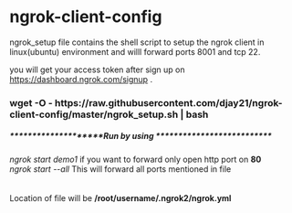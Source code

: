 # ngrok-client-config

ngrok_setup file contains the shell script to setup the ngrok client in linux(ubuntu) environment and willl forward ports 8001 and tcp 22.<br>

you will get your access token after sign up on https://dashboard.ngrok.com/signup .

<h3> wget -O - https://raw.githubusercontent.com/djay21/ngrok-client-config/master/ngrok_setup.sh | bash </h3> 

<h5> ********************Run by using ************************** </h5>

*ngrok start demo1*       if you want to forward only open http port on <b> 80 </b> <br>
*ngrok start --all*          This will forward all ports mentioned in file <br>
<br>
<br>
Location of file will be <b>/root/username/.ngrok2/ngrok.yml
